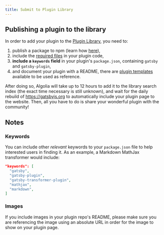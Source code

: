 ```yaml
---
title: Submit to Plugin Library
---
```


## Publishing a plugin to the library

In order to add your plugin to the [Plugin Library](/plugins/), you need to:

1.  publish a package to npm (learn how [here](https://docs.npmjs.com/getting-started/publishing-npm-packages)),
2.  include the [required files](/docs/files-gatsby-looks-for-in-a-plugin/) in your plugin code,
3.  **include a `keywords` field** in your plugin's `package.json`, containing `gatsby` and `gatsby-plugin`,
4.  and document your plugin with a README, there are [plugin templates](/contributing/docs-templates/#plugin-readme-template) available to be used as reference.

After doing so, Algolia will take up to 12 hours to add it to the library search index (the exact time necessary is still unknown), and wait for the daily rebuild of <https://gatsbyjs.org> to automatically include your plugin page to the website. Then, all you have to do is share your wonderful plugin with the community!

## Notes

### Keywords

You can include other _relevant_ keywords to your `package.json` file to help interested users in finding it. As an example, a Markdown MathJax transformer would include:

```json:title=package.json
"keywords": [
  "gatsby",
  "gatsby-plugin",
  "gatsby-transformer-plugin",
  "mathjax",
  "markdown",
]
```

### Images

If you include images in your plugin repo's README, please make sure you are referencing the image using an absolute URL in order for the image to show on your plugin page.
